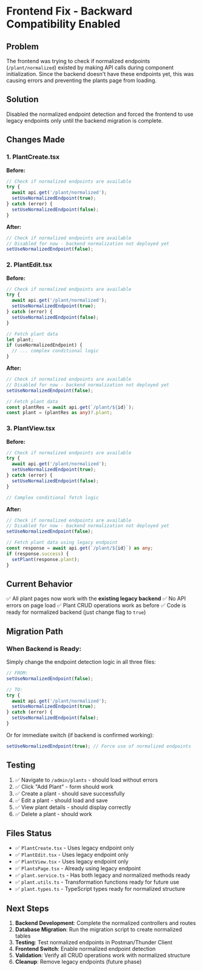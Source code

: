 # Frontend Fix - Backward Compatibility Enabled

## Problem
The frontend was trying to check if normalized endpoints (`/plant/normalized`) existed by making API calls during component initialization. Since the backend doesn't have these endpoints yet, this was causing errors and preventing the plants page from loading.

## Solution
Disabled the normalized endpoint detection and forced the frontend to use legacy endpoints only until the backend migration is complete.

## Changes Made

### 1. PlantCreate.tsx
**Before:**
```typescript
// Check if normalized endpoints are available
try {
  await api.get('/plant/normalized');
  setUseNormalizedEndpoint(true);
} catch (error) {
  setUseNormalizedEndpoint(false);
}
```

**After:**
```typescript
// Check if normalized endpoints are available
// Disabled for now - backend normalization not deployed yet
setUseNormalizedEndpoint(false);
```

### 2. PlantEdit.tsx
**Before:**
```typescript
// Check if normalized endpoints are available
try {
  await api.get('/plant/normalized');
  setUseNormalizedEndpoint(true);
} catch (error) {
  setUseNormalizedEndpoint(false);
}

// Fetch plant data
let plant;
if (useNormalizedEndpoint) {
  // ... complex conditional logic
}
```

**After:**
```typescript
// Check if normalized endpoints are available
// Disabled for now - backend normalization not deployed yet
setUseNormalizedEndpoint(false);

// Fetch plant data
const plantRes = await api.get(`/plant/${id}`);
const plant = (plantRes as any)?.plant;
```

### 3. PlantView.tsx
**Before:**
```typescript
// Check if normalized endpoints are available
try {
  await api.get('/plant/normalized');
  setUseNormalizedEndpoint(true);
} catch (error) {
  setUseNormalizedEndpoint(false);
}

// Complex conditional fetch logic
```

**After:**
```typescript
// Check if normalized endpoints are available
// Disabled for now - backend normalization not deployed yet
setUseNormalizedEndpoint(false);

// Fetch plant data using legacy endpoint
const response = await api.get(`/plant/${id}`) as any;
if (response.success) {
  setPlant(response.plant);
}
```

## Current Behavior
✅ All plant pages now work with the **existing legacy backend**
✅ No API errors on page load
✅ Plant CRUD operations work as before
✅ Code is ready for normalized backend (just change flag to `true`)

## Migration Path

### When Backend is Ready:
Simply change the endpoint detection logic in all three files:

```typescript
// FROM:
setUseNormalizedEndpoint(false);

// TO:
try {
  await api.get('/plant/normalized');
  setUseNormalizedEndpoint(true);
} catch (error) {
  setUseNormalizedEndpoint(false);
}
```

Or for immediate switch (if backend is confirmed working):
```typescript
setUseNormalizedEndpoint(true); // Force use of normalized endpoints
```

## Testing
1. ✅ Navigate to `/admin/plants` - should load without errors
2. ✅ Click "Add Plant" - form should work
3. ✅ Create a plant - should save successfully
4. ✅ Edit a plant - should load and save
5. ✅ View plant details - should display correctly
6. ✅ Delete a plant - should work

## Files Status
- ✅ `PlantCreate.tsx` - Uses legacy endpoint only
- ✅ `PlantEdit.tsx` - Uses legacy endpoint only  
- ✅ `PlantView.tsx` - Uses legacy endpoint only
- ✅ `PlantsPage.tsx` - Already using legacy endpoint
- ✅ `plant.service.ts` - Has both legacy and normalized methods ready
- ✅ `plant.utils.ts` - Transformation functions ready for future use
- ✅ `plant.types.ts` - TypeScript types ready for normalized structure

## Next Steps
1. **Backend Development**: Complete the normalized controllers and routes
2. **Database Migration**: Run the migration script to create normalized tables
3. **Testing**: Test normalized endpoints in Postman/Thunder Client
4. **Frontend Switch**: Enable normalized endpoint detection
5. **Validation**: Verify all CRUD operations work with normalized structure
6. **Cleanup**: Remove legacy endpoints (future phase)

